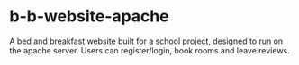 # b-b-website-apache
A bed and breakfast website built for a school project, designed to run on the apache server. Users can register/login, book rooms and leave reviews.
